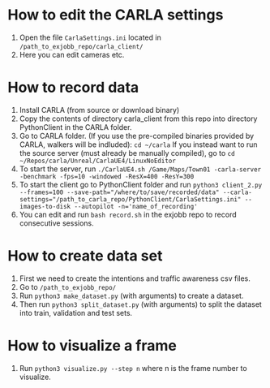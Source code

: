 # How to edit the CARLA settings
1. Open the file `CarlaSettings.ini` located in `/path_to_exjobb_repo/carla_client/`
2. Here you can edit cameras etc.

# How to record data
1. Install CARLA (from source or download binary)
2. Copy the contents of directory carla_client from this repo into directory PythonClient in the CARLA folder.
3. Go to CARLA folder. (If you use the pre-compiled binaries provided by CARLA, walkers will be indluded):
`cd ~/carla`
If you instead want to run the source server (must already be manually compiled), go to
`cd ~/Repos/carla/Unreal/CarlaUE4/LinuxNoEditor`
4. To start the server, run
`./CarlaUE4.sh /Game/Maps/Town01 -carla-server -benchmark -fps=10 -windowed -ResX=400 -ResY=300`
6. To start the client go to PythonClient folder and run
`python3 client_2.py --frames=100 --save-path="/where/to/save/recorded/data" --carla-settings="/path_to_carla_repo/PythonClient/CarlaSettings.ini" --images-to-disk --autopilot -n='name_of_recording'`
7. You can edit and run `bash record.sh` in the exjobb repo to record consecutive sessions.

# How to create data set
1. First we need to create the intentions and traffic awareness csv files.
1. Go to `/path_to_exjobb_repo/`
1. Run `python3 make_dataset.py` (with arguments) to create a dataset.
1. Then run `python3 split_dataset.py` (with arguments) to split the dataset into train, validation and test sets.

# How to visualize a frame
1. Run `python3 visualize.py --step n` where n is the frame number to visualize.
